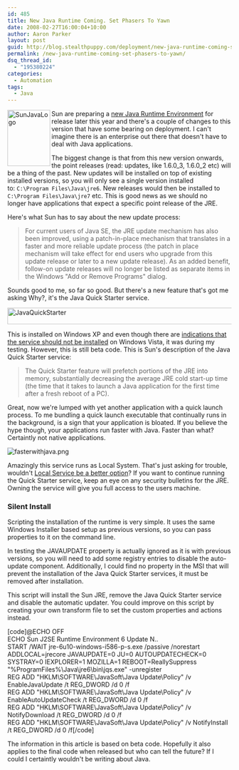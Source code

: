 ```yaml
---
id: 485
title: New Java Runtime Coming. Set Phasers To Yawn
date: 2008-02-27T16:00:04+10:00
author: Aaron Parker
layout: post
guid: http://blog.stealthpuppy.com/deployment/new-java-runtime-coming-set-phasers-to-yawn
permalink: /new-java-runtime-coming-set-phasers-to-yawn/
dsq_thread_id:
  - "195380224"
categories:
  - Automation
tags:
  - Java
---
```

<img src="http://stealthpuppy.com/wp-content/uploads/2008/02/sunjavalogo.png" border="0" alt="SunJavaLogo" width="96" height="126" align="left" /> Sun are preparing a [new Java Runtime Environment](https://jdk6.dev.java.net/6uNea.html) for release later this year and there's a couple of changes to this version that have some bearing on deployment. I can't imagine there is an enterprise out there that doesn't have to deal with Java applications.

The biggest change is that from this new version onwards, the point releases (read: updates, like 1.6.0\_3, 1.6.0\_2 etc) will be a thing of the past. New updates will be installed on top of existing installed versions, so you will only see a single version installed to: `C:\Program Files\Java\jre6`. New releases would then be installed to `C:\Program Files\Java\jre7` etc. This is good news as we should no longer have applications that expect a specific point release of the JRE.

Here's what Sun has to say about the new update process:

> For current users of Java SE, the JRE update mechanism has also been improved, using a patch-in-place mechanism that translates in a faster and more reliable update process (the patch in place mechanism will take effect for end users who upgrade from this update release or later to a new update release). As an added benefit, follow-on update releases will no longer be listed as separate items in the Windows "Add or Remove Programs" dialog.

Sounds good to me, so far so good. But there's a new feature that's got me asking Why?, it's the Java Quick Starter service.

<img src="http://stealthpuppy.com/wp-content/uploads/2008/02/javaquickstarter.png" border="0" alt="JavaQuickStarter" width="659" height="37" /> 

This is installed on Windows XP and even though there are [indications that the service should not be installed](http://forums.java.net/jive/thread.jspa?threadID=31508&tstart=15) on Windows Vista, it was during my testing. However, this is still beta code. This is Sun's description of the Java Quick Starter service:

> The Quick Starter feature will prefetch portions of the JRE into memory, substantially decreasing the average JRE cold start-up time (the time that it takes to launch a Java application for the first time after a fresh reboot of a PC).

Great, now we're lumped with yet another application with a quick launch process. To me bundling a quick launch executable that continually runs in the background, is a sign that your application is bloated. If you believe the hype though, your applications run faster with Java. Faster than what? Certaintly not native applications.

<img src="http://stealthpuppy.com/wp-content/uploads/2008/02/fasterwithjava.png" border="0" alt="fasterwithjava.png" /> 

Amazingly this service runs as Local System. That's just asking for trouble, wouldn't [Local Service be a better option](http://www.microsoft.com/technet/security/guidance/serversecurity/serviceaccount/sspgch02.mspx#EBH)? If you want to continue running the Quick Starter service, keep an eye on any security bulletins for the JRE. Owning the service will give you full access to the users machine.

### Silent Install

Scripting the installation of the runtime is very simple. It uses the same Windows Installer based setup as previous versions, so you can pass properties to it on the command line.

In testing the JAVAUPDATE property is actually ignored as it is with previous versions, so you will need to add some registry entries to disable the auto-update component. Additionally, I could find no property in the MSI that will prevent the installation of the Java Quick Starter services, it must be removed after installation.

This script will install the Sun JRE, remove the Java Quick Starter service and disable the automatic updater. You could improve on this script by creating your own transform file to set the custom properties and actions instead.

[code]@ECHO OFF  
ECHO Sun J2SE Runtime Environment 6 Update N..  
START /WAIT jre-6u10-windows-i586-p-s.exe /passive /norestart ADDLOCAL=jrecore JAVAUPDATE=0 JU=0 AUTOUPDATECHECK=0 SYSTRAY=0 IEXPLORER=1 MOZILLA=1 REBOOT=ReallySuppress  
"%ProgramFiles%\Java\jre6\bin\jqs.exe" -unregister  
REG ADD "HKLM\SOFTWARE\JavaSoft\Java Update\Policy" /v EnableJavaUpdate /t REG_DWORD /d 0 /f  
REG ADD "HKLM\SOFTWARE\JavaSoft\Java Update\Policy" /v EnableAutoUpdateCheck /t REG_DWORD /d 0 /f  
REG ADD "HKLM\SOFTWARE\JavaSoft\Java Update\Policy" /v NotifyDownload /t REG_DWORD /d 0 /f  
REG ADD "HKLM\SOFTWARE\JavaSoft\Java Update\Policy" /v NotifyInstall /t REG_DWORD /d 0 /f[/code]

<p class="important">
  The information in this article is based on beta code. Hopefully it also applies to the final code when released but who can tell the future? If I could I certaintly wouldn't be writing about Java.
</p>